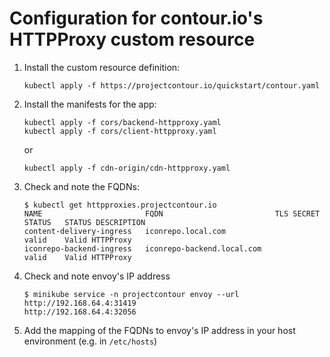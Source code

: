 # Configuration for contour.io's HTTPProxy custom resource

1. Install the custom resource definition:
   
   ```
   kubectl apply -f https://projectcontour.io/quickstart/contour.yaml
   ```

2. Install the manifests for the app:
   
   ```
   kubectl apply -f cors/backend-httpproxy.yaml
   kubectl apply -f cors/client-httpproxy.yaml
   ```
   or

   ```
   kubectl apply -f cdn-origin/cdn-httpproxy.yaml
   ```

3. Check and note the FQDNs:
   
    ```
    $ kubectl get httpproxies.projectcontour.io 
    NAME                       FQDN                         TLS SECRET   STATUS   STATUS DESCRIPTION
    content-delivery-ingress   iconrepo.local.com                        valid    Valid HTTPProxy
    iconrepo-backend-ingress   iconrepo-backend.local.com                valid    Valid HTTPProxy
    ```

4. Check and note envoy's IP address
   
    ```
    $ minikube service -n projectcontour envoy --url
    http://192.168.64.4:31419
    http://192.168.64.4:32056
    ```

5. Add the mapping of the FQDNs to envoy's IP address in your host environment (e.g. in `/etc/hosts`)
